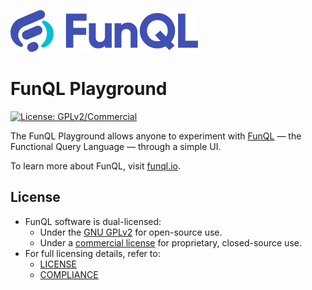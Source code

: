 ![FunQL logo](https://raw.githubusercontent.com/funql/funql-playground/main/assets/logo.png)

# FunQL Playground

[![License: GPLv2/Commercial](https://img.shields.io/badge/license-GPLv2%20or%20Commercial-orange.svg)](https://github.com/funql/funql-playground/blob/main/LICENSE)

The FunQL Playground allows anyone to experiment with [FunQL](https://funql.io/) — the Functional Query Language
— through a simple UI.

To learn more about FunQL, visit [funql.io](https://funql.io/).

## License

- FunQL software is dual-licensed:
    - Under the [GNU GPLv2](https://github.com/funql/funql-playground/blob/main/LICENSE-GPL) for open-source use.
    - Under a [commercial license](https://funql.io/code/licensing/) for proprietary, closed-source use.
- For full licensing details, refer to:
    - [LICENSE](https://github.com/funql/funql-playground/blob/main/LICENSE)
    - [COMPLIANCE](https://github.com/funql/funql-playground/blob/main/COMPLIANCE.md)